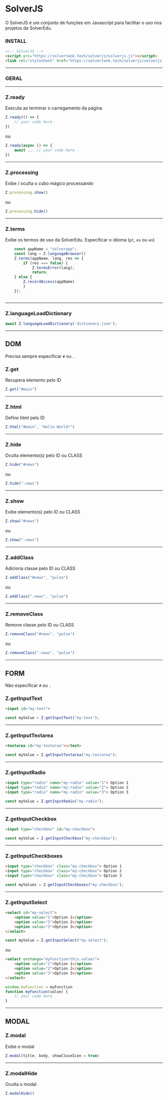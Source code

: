 # SolverJS

O SolverJS é um conjunto de funções em Javascript para facilitar o uso nos projetos da SolverEdu.

### INSTALL

```html
<!-- SolverJS -->
<script src="https://solvertank.tech/solverjs/solverjs.js"></script>
<link rel="stylesheet" href="https://solvertank.tech/solverjs/solverjs.css">
```

---

### GERAL

---

### Z.ready

Executa ao terminar o carregamento da página

```javascript
Z.ready(() => {
	// your code here
})
```

ou

```javascript
Z.ready(async () => {
    await ... // your code here
})
```

---

### Z.processing

Exibe / oculta o cubo mágico processando

```javascript
Z.processing.show()
```

ou

```javascript
Z.processing.hide()
```

---

### Z.terms

Exibe os termos de uso da SolverEdu.
Especificar o idioma (``pt``, ``es`` ou ``en``)

```javascript
    const appName = "solverapp";
    const lang = Z.languageBrowser() 
    Z.terms(appName, lang, res => {
        if (res === false) {
            Z.termsError(lang);
            return;
	} else {
	    Z.recordAccess(appName)
        }
    });
  
```

---

### Z.languageLoadDictionary

```javascript
await Z.languageLoadDictionary('dictionary.json');
```

---

## DOM

Precisa sempre especificar ``#`` ou ``.``

### Z.get

Recupera elemento pelo ID

```javascript
Z.get("#main")
```

---

### Z.html

Define html pelo ID

```javascript
Z.html("#main", "Hello World!")
```

---

### Z.hide

Oculta elemento(s) pelo ID ou CLASS

```javascript
Z.hide("#news")
```

ou

```javascript
Z.hide(".news")
```

---

### Z.show

Exibe elemento(s) pelo ID ou CLASS

```javascript
Z.show("#news")
```

ou

```javascript
Z.show(".news")
```

---

### Z.addClass

Adiciona classe pelo ID ou CLASS

```javascript
Z.addClass("#news", "pulse")
```

ou

```javascript
Z.addClass(".news", "pulse")
```

---

### Z.removeClass

Remove classe pelo ID ou CLASS

```javascript
Z.removeClass("#news", "pulse")
```

ou

```javascript
Z.removeClass(".news", "pulse")
```

---

## FORM

Não especificar ``#`` ou ``.``

### Z.getInputText

```html
<input id="my-text">
```

```javascript
const myValue = Z.getInputText("my-text");
```

---

### Z.getInputTextarea

```html
<textarea id="my-textarea"></text> 
```

```javascript
const myValue = Z.getInputTextarea("my-textarea");
```

---

### Z.getInputRadio

```html
<input type="radio" name="my-radio" value="1"> Option 1 
<input type="radio" name="my-radio" value="2"> Option 2 
<input type="radio" name="my-radio" value="3"> Option 3
```

```javascript
const myValue = Z.getInputRadio("my-radio");
```

---

### Z.getInputCheckbox

```html
<input type="checkbox" id="my-checkbox">
```

```javascript
const myValue = Z.getInputCheckbox("my-checkbox");
```

---

### Z.getInputCheckboxes

```html
<input type="checkbox" class="my-checkbox"> Option 1
<input type="checkbox" class="my-checkbox"> Option 2
<input type="checkbox" class="my-checkbox"> Option 3
```

```javascript
const myValues = Z.getInputCheckboxes("my-checkbox");
```

---

### Z.getInputSelect

```html
<select id="my-select">
    <option value="1">Option 1</option>
    <option value="2">Option 2</option>
    <option value="3">Option 3</option>
</select>
```

```javascript
const myValue = Z.getInputSelect("my-select");
```

ou

```html
<select onchange="myFunction(this.value)">
    <option value="1">Option 1</option>
    <option value="2">Option 2</option>
    <option value="3">Option 3</option>
</select>
```

```javascript
window.myFunction = myFunction
function myFunction(value) {
    // your code here
}
```

---

## MODAL

### Z.modal

Exibe o modal

```javascript
Z.modal(title, body, showCloseIcon = true)
```

---

### Z.modalHide

Oculta o modal

```javascript
Z.modalHide()
```
